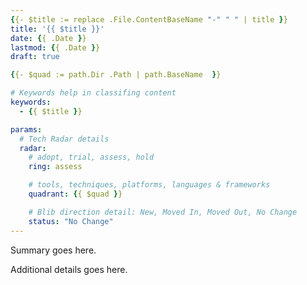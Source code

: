 ```yaml
---
{{- $title := replace .File.ContentBaseName "-" " " | title }}
title: '{{ $title }}'
date: {{ .Date }}
lastmod: {{ .Date }}
draft: true

{{- $quad := path.Dir .Path | path.BaseName  }}

# Keywords help in classifing content
keywords:
  - {{ $title }}

params:
  # Tech Radar details
  radar:
    # adopt, trial, assess, hold
    ring: assess

    # tools, techniques, platforms, languages & frameworks
    quadrant: {{ $quad }}

    # Blib direction detail: New, Moved In, Moved Out, No Change
    status: "No Change"
---
```


Summary goes here.

<!--more-->

Additional details goes here.
